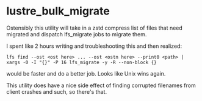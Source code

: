 # lustre_bulk_migrate
Ostensibly this utility will take in a zstd compress list of files that need migrated and dispatch lfs_migrate jobs to migrate them.

I spent like 2 hours writing and troubleshooting this and then realized:
```shell
lfs find --ost <ost here> ... --ost <ostn here> --print0 <path> | xargs -0 -I "{}" -P 16 lfs_migrate -y -R --non-block {}
```
would be faster and do a better job. Looks like Unix wins again.

This utility does have a nice side effect of finding corrupted filenames from client crashes and such, so there's that.
